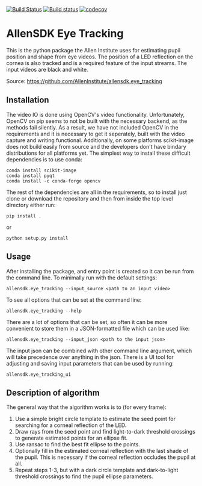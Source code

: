 [![Build Status](https://travis-ci.org/AllenInstitute/allensdk.eye_tracking.svg?branch=master)](https://travis-ci.org/AllenInstitute/allensdk.eye_tracking)
[![Build status](https://ci.appveyor.com/api/projects/status/spkm2kb09u70a3n5/branch/master?svg=true)](https://ci.appveyor.com/project/JFPerkins/allensdk-eye-tracking/branch/master)
[![codecov](https://codecov.io/gh/AllenInstitute/allensdk.eye_tracking/branch/master/graph/badge.svg)](https://codecov.io/gh/AllenInstitute/allensdk.eye_tracking)

AllenSDK Eye Tracking
=====================

This is the python package the Allen Institute uses for estimating
pupil position and shape from eye videos. The position of a LED
reflection on the cornea is also tracked and is a required feature of
the input streams. The input videos are black and white.

Source: https://github.com/AllenInstitute/allensdk.eye_tracking

Installation
------------
The video IO is done using OpenCV's video functionality. Unfortunately,
OpenCV on pip seems to not be built with the necessary backend, as the
methods fail silently. As a result, we have not included OpenCV in the
requirements and it is necessary to get it seperately, built with the
video capture and writing functional. Additionally, on some platforms
scikit-image does not build easily from source and the developers don't
have bindary distributions for all platforms yet. The simplest way to
install these difficult dependencies is to use conda:

    conda install scikit-image
    conda install pyqt
    conda install -c conda-forge opencv

The rest of the dependencies are all in the requirements, so to
install just clone or download the repository and then from inside the
top level directory either run:

    pip install .

or

    python setup.py install

Usage
-----
After installing the package, and entry point is created so it can be run
from the command line. To minimally run with the default settings:

    allensdk.eye_tracking --input_source <path to an input video>

To see all options that can be set at the command line:

    allensdk.eye_tracking --help

There are a lot of options that can be set, so often it can be more
convenient to store them in a JSON-formatted file which can be used like:

    allensdk.eye_tracking --input_json <path to the input json>

The input json can be combined with other command line argument, which will
take precedence over anything in the json. There is a UI tool for adjusting
and saving input parameters that can be used by running:

    allensdk.eye_tracking_ui

Description of algorithm
------------------------
The general way that the algorithm works is to (for every frame):

1. Use a simple bright circle template to estimate the seed point for
searching for a corneal reflection of the LED.
2. Draw rays from the seed point and find light-to-dark threshold
crossings to generate estimated points for an ellipse fit.
3. Use ransac to find the best fit ellipse to the points.
4. Optionally fill in the estimated corneal reflection with the last
shade of the pupil. This is necessary if the corneal reflection
occludes the pupil at all.
5. Repeat steps 1-3, but with a dark circle template and dark-to-light
threshold crossings to find the pupil ellipse parameters.
